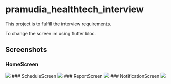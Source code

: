 # pramudia_healthtech_interview

This project is to fulfill the interview requirements.

To change the screen im using flutter bloc.

## Screenshots

### HomeScreen
<img src ="https://user-images.githubusercontent.com/84517697/210124746-bd4806bc-661a-4d4f-8551-df223d37991a.PNG">
### ScheduleScreen
<img src ="https://user-images.githubusercontent.com/84517697/210124748-3998c3e4-c3b6-4bf3-97c4-b6eb0062ef63.PNG">
### ReportScreen
<img src ="https://user-images.githubusercontent.com/84517697/210124749-5b326e21-b9e5-46c0-b4b8-1eb38b9db673.PNG">
### NotificationScreen
<img src ="https://user-images.githubusercontent.com/84517697/210124751-223575af-31d9-435d-863a-c06178b734e3.PNG">
